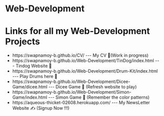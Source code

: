 # Web-Development 
<h1>Links for all my Web-Development Projects</h1>

<ul>
<li>https://swapnamoy-b.github.io/CV/ --- My CV 📄(Work in progress)</li>
<li>https://swapnamoy-b.github.io/Web-Development/TinDog/index.html  --- Tindog Website 🐶</li>  
<li>https://swapnamoy-b.github.io/Web-Development/Drum-Kit/index.html --- Play Drums here 🥁</li>
<li>https://swapnamoy-b.github.io/Web-Development/Dicee-Game/dicee.html --- Dicee Game 🎲 (Refresh website to play)</li> 
<li>https://swapnamoy-b.github.io/Web-Development/Simon-Game/index.html --- Simon Game 🎨 (Remember the color patterns)</li>
<li>https://aqueous-thicket-02608.herokuapp.com/ --- My NewsLetter Website ✍️ (Signup Now !!!) </li>
</ul>
